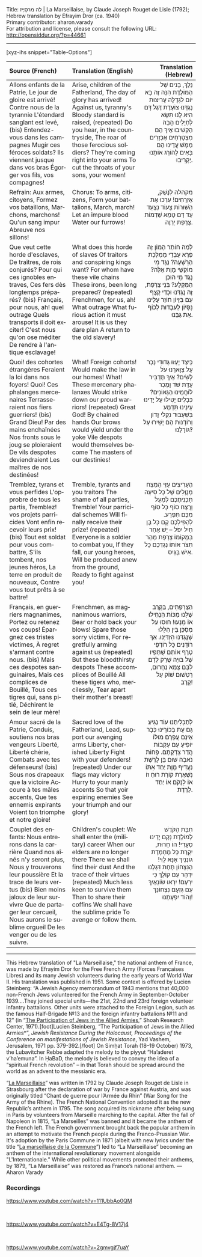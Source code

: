 <html>
<head></head>
<body>
Title: לה מרסֵיֶיז | La Marseillaise, by Claude Joseph Rouget de Lisle (1792); Hebrew translation by Efrayim Dror (ca. 1940)<br />
Primary contributor: aharon.varady<br />
For attribution and license, please consult the following URL: <a href="http://opensiddur.org/?p=44661">http://opensiddur.org/?p=44661</a>
<p />
<hr />

[xyz-ihs snippet="Table-Options"]<table style="margin-left: auto; margin-right: auto;" class="draggable">
<thead><tr><th id="x" style="text-align: left;">Source (French)</th><th style="text-align: left;">Translation (English)</th><th style="text-align: right;">Translation (Hebrew)</th></tr></thead>
<tbody>
<tr><td style="vertical-align:top;">
<div class="french" lang="fr" style="text-align: left;">
Allons enfants de la Patrie,
Le jour de gloire est arrivé!
Contre nous de la tyrannie
L'étendard sanglant est levé, <span class="instruction">(bis)</span>
Entendez-vous dans les campagnes
Mugir ces féroces soldats?
Ils viennent jusque dans vos bras
Égorger vos fils, vos compagnes!
</div></td>

<td style="vertical-align:top;">
<div class="english" lang="en" style="text-align: left;">
Arise, children of the Fatherland,
The day of glory has arrived!
Against us, tyranny's
Bloody standard is raised, <span class="instruction">(repeated)</span>
Do you hear, in the countryside,
The roar of those ferocious soldiers?
They're coming right into your arms
To cut the throats of your sons, your women!
</div></td>

<td style="vertical-align:top;">
<div class="liturgy" lang="he" style="text-align: right;">
נֵלֵךְ, בָּנִים שֶׁל הַמּוֹלֶדֶת
הִנֵּה זֶה בָּא יוֹם לִגְדֻלָּה
עָרִיצוּת נֶגְדֵּנוּ צוֹעֶדֶת
דֶּגֶל דָּם הִיא לָנוּ תִּשָּׂא
לַחַיָּלִים הָבָה הַקְשִׁיבוּ
אֵיךְ הֵם מִצְטָרְחִים אַכְזָרִים
מַמָּשׁ עֲדֵינוּ הֵם בָּאִים
לַהוֹרֵג אוֹתָנוּ יַקְרִיבוּ.
</div></td></tr>


<tr><td style="vertical-align:top;">
<div class="french" lang="fr" style="text-align: left;">
<span class="instruction">Refrain:</span>
Aux armes, citoyens,
Formez vos bataillons,
Marchons, marchons!
Qu'un sang impur
Abreuve nos sillons!
</div></td>

<td style="vertical-align:top;">
<div class="english" lang="en" style="text-align: left;">
<span class="instruction">Chorus:</span>
To arms, citizens,
Form your battalions,
March, march!
Let an impure blood
Water our furrows!
</div></td>

<td style="vertical-align:top;">
<div class="liturgy" lang="he" style="text-align: right;">
<span class="instruction">מקהלה</span>
לַנֶּשֶׁק, אֶזְרָחִים!
עִרְכוּ אֶת הַשּׁוּרוֹת
צָעוֹד נִצְעַד
עַד דָּם טָמֵא
שַׁדְמוֹת צָרְפַת יַרְוֶה.
</div></td></tr>


<tr><td style="vertical-align:top;">
<div class="french" lang="fr" style="text-align: left;">
Que veut cette horde d'esclaves,
De traîtres, de rois conjurés?
Pour qui ces ignobles entraves,
Ces fers dès longtemps préparés? <span class="instruction">(bis)</span>
Français, pour nous, ah! quel outrage
Quels transports il doit exciter!
C'est nous qu'on ose méditer
De rendre à l'antique esclavage!
</div></td>

<td style="vertical-align:top;">
<div class="english" lang="en" style="text-align: left;">
What does this horde of slaves
Of traitors and conspiring kings want?
For whom have these vile chains
These irons, been long prepared? <span class="instruction">(repeated)</span>
Frenchmen, for us, ah! What outrage
What furious action it must arouse!
It is us they dare plan
A return to the old slavery!
</div></td>

<td style="vertical-align:top;">
<div class="liturgy" lang="he" style="text-align: right;">
לְמַה חוֹתֵר הָמוֹן זֶה פֶּרֶא
עַבְדֵי מַמְלֶכֶת הָרִשְׁעָה?
נֶגֶד מִי מוֹקְשֵׁי מָוֶת אֵלֶּה?
נֶגֶד מִי הוּכַן הַמִּקְלָע?
בְּנֵי צָרְפַת, זֶה נֶגְדֵּנוּ
וּכְדֵי קֶצֶף עִם בִּזָּיוֹן
חוֹזֵר עָלֵינוּ נִסָּיוֹן
לְעַבְדוּת לָכוֹף אֶת גַּבֵּנוּ.
</div></td></tr>


<tr><td style="vertical-align:top;">
<div class="french" lang="fr" style="text-align: left;">
Quoi! des cohortes étrangères
Feraient la loi dans nos foyers!
Quoi! Ces phalanges mercenaires
Terrasseraient nos fiers guerriers! <span class="instruction">(bis)</span>
Grand Dieu! Par des mains enchaînées
Nos fronts sous le joug se ploieraient
De vils despotes deviendraient
Les maîtres de nos destinées!
</div></td>

<td style="vertical-align:top;">
<div class="english" lang="en" style="text-align: left;">
What! Foreign cohorts!
Would make the law in our homes!
What! These mercenary phalanxes
Would strike down our proud warriors! <span class="instruction">(repeated)</span>
Great God! By chained hands
Our brows would yield under the yoke
Vile despots would themselves become
The masters of our destinies!
</div></td>

<td style="vertical-align:top;">
<div class="liturgy" lang="he" style="text-align: right;">
כֵּיצַד יָעֵזּוּ גְּדוּדִי נֶכֶר
עַל צַוָּארֵנוּ עֹל לָשִׂים?
אֵיךְ תַּדְבִּיר עֵדַת שֹׁד וָמֶכֶר
לוֹחֲמֵינוּ הַגְּאוֹנִים?
כְּבָלִים יַטִּילוּ עַל יָדֵינוּ
עֵינֵינוּ תִּדְמַע בְּשִׁעְבּוּד
נִקְלי זָדוֹן וְרוֹדָנוּת
הֵם יָשִׁירוּ עַל גּוֹרָלֵנוּ‽
</div></td></tr>


<tr><td style="vertical-align:top;">
<div class="french" lang="fr" style="text-align: left;">
Tremblez, tyrans et vous perfides
L'opprobre de tous les partis,
Tremblez! vos projets parricides
Vont enfin recevoir leurs prix! <span class="instruction">(bis)</span>
Tout est soldat pour vous combattre,
S'ils tombent, nos jeunes héros,
La terre en produit de nouveaux,
Contre vous tout prêts à se battre!
</div></td>

<td style="vertical-align:top;">
<div class="english" lang="en" style="text-align: left;">
Tremble, tyrants and you traitors
The shame of all parties,
Tremble! Your parricidal schemes
Will finally receive their prize! <span class="instruction">(repeated)</span>
Everyone is a soldier to combat you,
If they fall, our young heroes,
Will be produced anew from the ground,
Ready to fight against you!
</div></td>

<td style="vertical-align:top;">
<div class="liturgy" lang="he" style="text-align: right;">
הֶעָרִיצִים עַזֵּי הַמֵּצַח
מְנֻוָּלִים שֶׁל כָּל סִיעָה
תָּכְנִיתְכֶם לְמַעַל וָרֶצַח
סוֹף כָּל סוֹף מִכֶּם תִּפְרַע.
לְהַפִּילְכֶם קָם כָּל בֶּן חַיִל
יִפֹּל – יֵשׁ אַחֵר בִּמְקוֹמוֹ
צָרְפַת מַהֵר תִּצֹּר אוֹתוֹ
נֶגְדְּכֶם כָּל אִישׁ בַּגַּיִס.
</div></td></tr>


<tr><td style="vertical-align:top;">
<div class="french" lang="fr" style="text-align: left;">
Français, en guerriers magnanimes,
Portez ou retenez vos coups!
Épargnez ces tristes victimes,
À regret s'armant contre nous. <span class="instruction">(bis)</span>
Mais ces despotes sanguinaires,
Mais ces complices de Bouillé,
Tous ces tigres qui, sans pitié,
Déchirent le sein de leur mère!
</div></td>

<td style="vertical-align:top;">
<div class="english" lang="en" style="text-align: left;">
Frenchmen, as magnanimous warriors,
Bear or hold back your blows!
Spare those sorry victims,
For regretfully arming against us <span class="instruction">(repeated)</span>
But these bloodthirsty despots
These accomplices of Bouillé
All these tigers who, mercilessly,
Tear apart their mother's breast!
</div></td>

<td style="vertical-align:top;">
<div class="liturgy" lang="he" style="text-align: right;">
הַצָּרְפָתִים, בַּקְּרָב שֶׁלָּנוּ
מַכּוֹת הַנְחִילוּ אוֹ מִנְעוּ!
חוּסוּ עַל מְסַכֵּן בֵּין הַלָּלוּ
שֶׁנֶּגְדֵּנוּ הִזְדַּיְּנוּ.
אַךְ רוֹדָנִים כָּל רוֹדְפֵי טֶרֶף
אוֹתָם שֻׁתָּפָיו שֶׁל בּוּיֵה
שֶׁרַק לְדָם לִבָּם צָמֵא
נַחֲרוּם, רַטְּשׁוּם שׁוֹק עַל קֶרֶב!
</div></td></tr>


<tr><td style="vertical-align:top;">
<div class="french" lang="fr" style="text-align: left;">
Amour sacré de la Patrie,
Conduis, soutiens nos bras vengeurs
Liberté, Liberté chérie,
Combats avec tes défenseurs! <span class="instruction">(bis)</span>
Sous nos drapeaux que la victoire
Accoure à tes mâles accents,
Que tes ennemis expirants
Voient ton triomphe et notre gloire!
</div></td>

<td style="vertical-align:top;">
<div class="english" lang="en" style="text-align: left;">
Sacred love of the Fatherland,
Lead, support our avenging arms
Liberty, cherished Liberty
Fight with your defenders! <span class="instruction">(repeated)</span>
Under our flags may victory
Hurry to your manly accents
So that yoir expiring enemies
See your triumph and our glory!
</div></td>

<td style="vertical-align:top;">
<div class="liturgy" lang="he" style="text-align: right;">
לְתַכְלִיתֵנוּ עוֹד נַגִּיעַ
גַּם עֵת בְּכוֹרֵינוּ כְּבָר אֵינָם
עֲפָרָם מוּלוֹ יוֹפִיעַ
עִם עִקְבוֹת הֲדַר צִדְקָתָם.
פָּחוֹת נֹאבֶה שׁוּם בֵּן לָרֶשֶׁת
נַעֲדִיף מָוֶת יַחַד אִתּוֹ
נִשְׁאֶרֶת קוֹרַת רוּחַ זוֹ
אוֹ לִנְקֹם אוֹ יַחַד לָרֶדֶת.
</div></td></tr>


<tr><td style="vertical-align:top;">
<div class="french" lang="fr" style="text-align: left;">
<span class="instruction">Couplet des enfants:</span>
Nous entrerons dans la carrière
Quand nos aînés n'y seront plus,
Nous y trouverons leur poussière
Et la trace de leurs vertus <span class="instruction">(bis)</span>
Bien moins jaloux de leur survivre
Que de partager leur cercueil,
Nous aurons le sublime orgueil
De les venger ou de les suivre.
</div></td>

<td style="vertical-align:top;">
<div class="english" lang="en" style="text-align: left;">
<span class="instruction">Children's couplet:</em></span>
We shall enter the (military) career
When our elders are no longer there
There we shall find their dust
And the trace of their virtues <span class="instruction">(repeated)</span>
Much less keen to survive them
Than to share their coffins
We shall have the sublime pride
To avenge or follow them.
</div></td>

<td style="vertical-align:top;">
<div class="liturgy" lang="he" style="text-align: right;">
&nbsp;
חִבַּת הַקֹּדֶשׁ לַמּוֹלֶדֶת
נְקַם יָדֵינוּ סַעֲדִי!
הוֹ חֵרוּת, יִקְרַת כָּל מַחְמֶדֶת
גוֹנְנַיִךְ אָנָּא לַוִּי!
הַנִּצָּחוֹן תַּחַת דִּגְלֵנוּ
יִדְהַר עִם קוֹלֵךְ כִּי יִרְעַם!
יִרְאוּ שׂוֹנְאַיִךְ עִם גִּזְעָם
נִצְחוֹנֵךְ וְהוֹד יִפְעָתֵנוּ!
</div></td></tr>
</tbody></table>

<hr />

This Hebrew translation of "La Marseillaise," the national anthem of France, was made by Efrayim Dror for the Free French Army (Forces Françaises Libres) and its many Jewish volunteers during the early years of World War II. His translation was published in 1951. Some context is offered by Lucien Steinberg: “A Jewish Agency memorandum of 1943 mentions that 40,000 non-French Jews volunteered for the French Army in September-October 1939....They joined special units—the 21st, 22nd and 23rd foreign volunteer infantry battalions. Other units were attached to the Foreign Legion, such as the famous Half-Brigade №13 and the foreign infantry battalions №11 and 12” (in “<a href="https://www.yadvashem.org/odot_pdf/Microsoft%20Word%20-%206567.pdf">The Participation of Jews in the Allied Armies</a>,” Shoah Research Center, 1971).[foot]Lucien Steinberg, “The Participation of Jews in the Allied Armies*”, <em>Jewish Resistance During the Holocaust, Proceedings of the Conference on manifestations of Jewish Resistance</em>, Yad Vashem, Jerusalem, 1971 pp. 379-392.[/foot] On Simḥat Torah (18–19 October) 1973, the Lubavitcher Rebbe adapted the melody to the piyyut “Ha’aderet v’ha’emuna”. In ḤaBaD, the melody is believed to convey the idea of a “spiritual French revolution” – in that Torah should be spread around the world as an advent to the messianic era.

“<a href="https://en.wikipedia.org/wiki/La_Marseillaise">La Marseillaise</a>” was written in 1792 by Claude Joseph Rouget de Lisle in Strasbourg after the declaration of war by France against Austria, and was originally titled “Chant de guerre pour l’Armée du Rhin” (War Song for the Army of the Rhine). The French National Convention adopted it as the new Republic’s anthem in 1795. The song acquired its nickname after being sung in Paris by volunteers from Marseille marching to the capital. After the fall of Napoleon in 1815, “La Marseilles” was banned and it became the anthem of the French left. The French government brought back the popular anthem in an attempt to motivate the French people during the Franco-Prussian War. It's adoption by the Paris Commune in 1871 (albeit with new lyrics under the title “<a href="https://en.wikipedia.org/wiki/La_marseillaise_de_la_Commune">La marseillaise de la Commune</a>”) led to “La Marseillaise” becoming an anthem of the international revolutionary movement alongside "L'Internationale." While other political movements promoted their anthems, by 1879, “La Marseillaise” was restored as France’s national anthem. —Aharon Varady 


<h3>Recordings</h3>

https://www.youtube.com/watch?v=111UbbAo0QM

&nbsp;

https://www.youtube.com/watch?v=E4Tg-8V17j4

&nbsp;

https://www.youtube.com/watch?v=2gmvgjf7uaY

&nbsp;
</body>
</html>